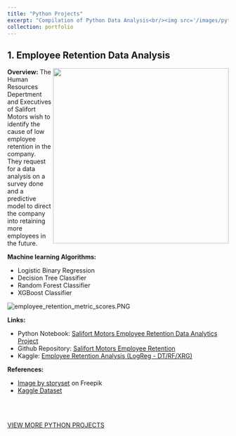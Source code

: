 ```yaml
---
title: "Python Projects"
excerpt: "Compilation of Python Data Analysis<br/><img src='/images/python_p.png'>"
collection: portfolio
---
```


## 1. Employee Retention Data Analysis

<img align="right" width="400" src="https://johnnapa.github.io//portfolio/assets/employee_data.jpg" />

**Overview:**
The Human Resources Depertment and Executives of Salifort Motors wish to identify the cause of low employee retention in the company. They request for a data analysis on a survey done and a predictive model to direct the company into retaining more employees in the future.

**Machine learning Algorithms:**

- Logistic Binary Regression
- Decision Tree Classifier
- Random Forest Classifier
- XGBoost Classifier

![employee_retention_metric_scores.PNG](https://johnnapa.github.io//portfolio/assets/employee_retention_metric_scores.PNG)

**Links:**

- Python Notebook: [Salifort Motors Employee Retention Data Analytics Project](https://github.com/johnnapa/Data-Analytics-Python-Projects/blob/main/SALIFORT%20MOTORS%20EMPLOYEE%20RETENTION/%5B1%5D%20Salifort%20Motors%20Capstone%20Project.ipynb)
- Github Repository: [Salifort Motors Employee Retention](https://github.com/johnnapa/Data-Analytics-Python-Projects/tree/main/SALIFORT%20MOTORS%20EMPLOYEE%20RETENTION)
- Kaggle: [Employee Retention Analysis (LogReg - DT/RF/XRG)](https://www.kaggle.com/code/cedricknapa/employee-retention-analysis-logreg-dt-rf-xrg?rvi=1)

**References:**

- <a href="https://www.freepik.com/free-vector/remote-meeting-concept-illustration_11906661.htm#query=employee&position=50&from_view=keyword&track=sph&uuid=73b847c2-e718-49cb-a817-d7599b24f194">Image by storyset</a> on Freepik
- [Kaggle Dataset](https://www.kaggle.com/datasets/mfaisalqureshi/hr-analytics-and-job-prediction?select=HR_comma_sep.csv)

<br/>
<br/>

[VIEW MORE PYTHON PROJECTS](https://github.com/johnnapa/Data-Analytics-Python-Projects)
